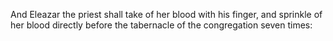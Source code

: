 And Eleazar the priest shall take of her blood with his finger, and sprinkle of her blood directly before the tabernacle of the congregation seven times:
